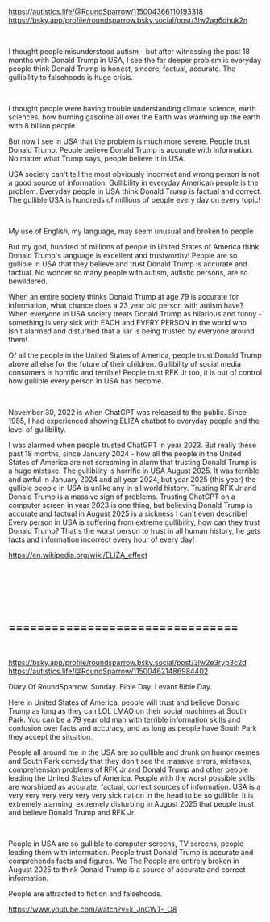 https://autistics.life/@RoundSparrow/115004366110193318   
https://bsky.app/profile/roundsparrow.bsky.social/post/3lw2ag6dhuk2n   

&nbsp;


I thought people misunderstood autism - but after witnessing the past 18 months with Donald Trump in USA, I see the far deeper problem is everyday people think Donald Trump is honest, sincere, factual, accurate. The gullibility to falsehoods is huge crisis.

&nbsp;

I thought people were having trouble understanding climate science, earth sciences, how burning gasoline all over the Earth was warming up the earth with 8 billion people.

But now I see in USA that the problem is much more severe. People trust Donald Trump. People believe Donald Trump is accurate with information. No matter what Trump says, people believe it in USA.

USA society can't tell the most obviously incorrect and wrong person is not a good source of information. Gullibility in everyday American people is the problem. Everyday people in USA think Donald Trump is factual and correct. The gullible USA is hundreds of millions of people every day on every topic!

&nbsp;

My use of English, my language, may seem unusual and broken to people

But my god, hundred of millions of people in United States of America think Donald Trump's language is excellent and trustworthy!  People are so gullible in USA that they believe and trust Donald Trump is accurate and factual. No wonder so many people with autism, autistic persons, are so bewildered.

When an entire society thinks Donald Trump at age 79 is accurate for information, what chance does a 23 year old person with autism have? When everyone in USA society treats Donald Trump as hilarious and funny - something is very sick with EACH and EVERY PERSON in the world who isn't alarmed and disturbed that a liar is being trusted by everyone around them! 

Of all the people in the United States of America, people trust Donald Trump above all else for the future of their children. Gullibility of social media consumers is horrific and terrible! People trust RFK Jr too, it is out of control how gullible every person in USA has become.

&nbsp;

November 30, 2022 is when ChatGPT was released to the public. Since 1985, I had experienced showing ELIZA chatbot to everyday people and the level of gullibility. 

I was alarmed when people trusted ChatGPT in year 2023. But really these past 18 months, since January 2024 - how all the people in the United States of America are not screaming in alarm that trusting Donald Trump is a huge mistake. The gullibility is horrific in USA August 2025. It was terrible and awful in January 2024 and all year 2024, but year 2025 (this year) the gullible people in USA is unlike any in all world history. Trusting RFK Jr and Donald Trump is a massive sign of problems. Trusting ChatGPT on a computer screen in year 2023 is one thing, but believing Donald Trump is accurate and factual in August 2025 is a sickness I can't even describe! Every person in USA is suffering from extreme gullibility, how can they trust Donald Trump? That's the worst person to trust in all human history, he gets facts and information incorrect every hour of every day!

https://en.wikipedia.org/wiki/ELIZA_effect

&nbsp;

&nbsp;

&nbsp;

================================
-------------------------------------

&nbsp;

https://bsky.app/profile/roundsparrow.bsky.social/post/3lw2e3ryp3c2d     
https://autistics.life/@RoundSparrow/115004621486984402     

Diary Of RoundSparrow. Sunday. Bible Day. Levant Bible Day.

Here in United States of America, people will trust and believe Donald Trump as long as they can LOL LMAO on their social machines at South Park. You can be a 79 year old man with terrible information skills and confusion over facts and accuracy, and as long as people have South Park they accept the situation.

People all around me in the USA are so gullible and drunk on humor memes and South Park comedy that they don't see the massive errors, mistakes, comprehension problems of RFK Jr and Donald Trump and other people leading the United States of America. People with the worst possible skills are worshiped as accurate, factual, correct sources of information. USA is a very very very very very very sick nation in the head to be so gullible. It is extremely alarming, extremely disturbing in August 2025 that people trust and believe Donald Trump and RFK Jr.

&nbsp;

People in USA are so gullible to computer screens, TV screens, people leading them with information. People trust Donald Trump is accurate and comprehends facts and figures. We The People are entirely broken in August 2025 to think Donald Trump is a source of accurate and correct information.

People are attracted to fiction and falsehoods. 

https://www.youtube.com/watch?v=k_JnCWT-_O8

